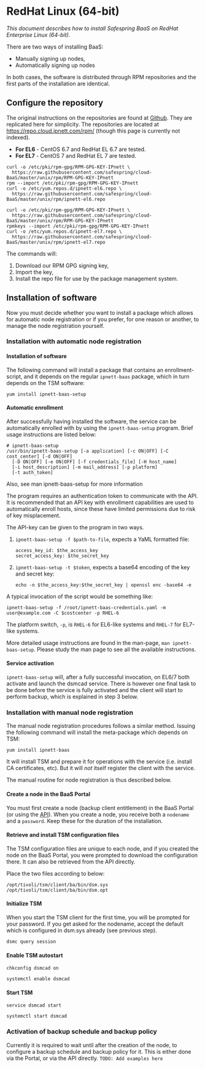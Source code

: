 # RedHat Linux (64-bit)

_This document describes how to install Safespring BaaS on RedHat Enterprise Linux (64-bit)._

There are two ways of installing BaaS:

 * Manually signing up nodes,
 * Automatically signing up nodes

In both cases, the software is distributed through RPM repositories and the first parts of the installation are identical.

## Configure the repository

The original instructions on the repositories are found at [Github](https://github.com/safespring/cloud-BaaS/tree/master/unix/rpm). They are replicated here for simplicity.
The repositories are located at https://repo.cloud.ipnett.com/rpm/ (though this page is currently not indexed).

* **For EL6** - CentOS 6.7 and RedHat EL 6.7 are tested.
* **For EL7** - CentOS 7 and RedHat EL 7 are tested.

``` tab="EL6"
curl -o /etc/pki/rpm-gpg/RPM-GPG-KEY-IPnett \
  https://raw.githubusercontent.com/safespring/cloud-BaaS/master/unix/rpm/RPM-GPG-KEY-IPnett
rpm --import /etc/pki/rpm-gpg/RPM-GPG-KEY-IPnett
curl -o /etc/yum.repos.d/ipnett-el6.repo \
  https://raw.githubusercontent.com/safespring/cloud-BaaS/master/unix/rpm/ipnett-el6.repo
```

``` tab="EL7"
curl -o /etc/pki/rpm-gpg/RPM-GPG-KEY-IPnett \
  https://raw.githubusercontent.com/safespring/cloud-BaaS/master/unix/rpm/RPM-GPG-KEY-IPnett
rpmkeys --import /etc/pki/rpm-gpg/RPM-GPG-KEY-IPnett
curl -o /etc/yum.repos.d/ipnett-el7.repo \
  https://raw.githubusercontent.com/safespring/cloud-BaaS/master/unix/rpm/ipnett-el7.repo
```

The commands will:

1. Download our RPM GPG signing key,
2. Import the key,
3. Install the repo file for use by the package management system.


## Installation of software

Now you must decide whether you want to install a package which allows for automatic node registration or if you prefer, for one reason or another, to manage the node registration yourself.

### Installation with automatic node registration

#### Installation of software
The following command will install a package that contains an enrollment-script, and it depends on the regular `ipnett-baas` package, which in turn depends on the TSM software:

`yum install ipnett-baas-setup`

#### Automatic enrollment

After successfully having installed the software, the service can be automatically enrolled with by using the  `ipnett-baas-setup` program. Brief usage instructions are listed below:

```shell
# ipnett-baas-setup
/usr/bin/ipnett-baas-setup [-a application] [-c ON|OFF] [-C cost_center] [-d ON|OFF]
  [-D ON|OFF] [-e ON|OFF] [-f credentials_file] [-H host_name]
  [-i host_description] [-m mail_address] [-p platform]
  [-t auth_token]
```

Also, see man ipnett-baas-setup for more information

The program requires an authentication token to communicate with the API.
It is recommended that an API key with enrollment capabilities are used to automatically enroll hosts, since these have limited permissions due to risk of key misplacement.

The API-key can be given to the program in two ways.

1. `ipnett-baas-setup -f $path-to-file`, expects a YaML formatted file:
    ```
    access_key_id: $the_access_key
    secret_access_key: $the_secret_key
    ```
2. `ipnett-baas-setup -t $token`, expects a base64 encoding of the key and secret key:
    ```
    echo -n $the_access_key:$the_secret_key | openssl enc -base64 -e
    ```

A typical invocation of the script would be something like:

```
ipnett-baas-setup -f /root/ipnett-baas-credentials.yaml -m user@example.com -C $costcenter -p RHEL-6
```

The platform switch, `-p`, is `RHEL-6` for EL6-like systems and `RHEL-7` for EL7-like systems.

More detailed usage instructions are found in the man-page, `man ipnett-baas-setup`.
Please study the man page to see all the available instructions.

#### Service activation

`ipnett-baas-setup` will, after a fully successful invocation, on EL6/7 both activate and launch the dsmcad service.
There is however one final task to be done before the service is fully activated and the client will start to perform backup, which is explained in step 3 below.

### Installation with manual node registration

The manual node registration procedures follows a similar method. Issuing the following command will install the meta-package which depends on TSM:

    yum install ipnett-baas

It will install TSM and prepare it for operations with the service (i.e. install CA certificates, etc).
But it will _not_ itself register the client with the service.

The manual routine for node registration is thus described below.

#### Create a node in the BaaS Portal

You must first create a node (backup client entitlement) in the BaaS Portal (or using the [API](https://github.com/safespring/cloud-BaaS/blob/master/API.md)).
When you create a node, you receive both a `nodename` and a `password`. Keep these for the duration of the installation.

#### Retrieve and install TSM configuration files

The TSM configuration files are unique to each node, and if you created the node on the BaaS Portal, you were prompted to download the configuration there. It can also be retrieved from the API directly.

Place the two files according to below:

    /opt/tivoli/tsm/client/ba/bin/dsm.sys
    /opt/tivoli/tsm/client/ba/bin/dsm.opt

#### Initialize TSM

When you start the TSM client for the first time, you will be prompted for your password. If you get asked for the nodename, accept the default which is configured in dsm.sys already (see previous step).

    dsmc query session

#### Enable TSM autostart

``` tab="EL6"
chkconfig dsmcad on
```

``` tab="EL7"
systemctl enable dsmcad
```

#### Start TSM

``` tab="EL6"
service dsmcad start
```

``` tab="EL7"
systemctl start dsmcad
```

### Activation of backup schedule and backup policy

Currently it is required to wait until after the creation of the node, to configure a backup schedule and backup policy for it.
This is either done via the Portal, or via the API directly. `TODO: Add examples here`
